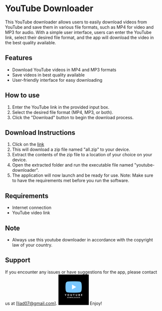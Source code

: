 # YouTube Downloader
This YouTube downloader allows users to easily download videos from YouTube and save them in various file formats, such as MP4 for video and MP3 for audio. With a simple user interface, users can enter the YouTube link, select their desired file format, and the app will download the video in the best quality available.

## Features
- Download YouTube videos in MP4 and MP3 formats
- Save videos in best quality available
- User-friendly interface for easy downloading
## How to use
1) Enter the YouTube link in the provided input box.
2) Select the desired file format (MP4, MP3, or both).
3) Click the "Download" button to begin the download process.
## Download Instructions
1) Click on the [link](https://github.com/liad07/youtube-downloader/blob/main/bin/all.zip?raw=true)
2) This will download a zip file named "all.zip" to your device.
3) Extract the contents of the zip file to a location of your choice on your device.
4) Open the extracted folder and run the executable file named "youtube-downloader".
5) The application will now launch and be ready for use.
Note: Make sure to have the requirements met before you run the software.
## Requirements
- Internet connection
- YouTube video link
## Note
- Always use this youtube downloader in accordance with the copyright law of your country.
## Support
If you encounter any issues or have suggestions for the app, please contact us at [liad07@gmail.com].
<img src="https://github.com/liad07/youtube-downloader/blob/main/bin/youtube%20(2).png?raw=true" width="100" height="100">
Enjoy!

 

